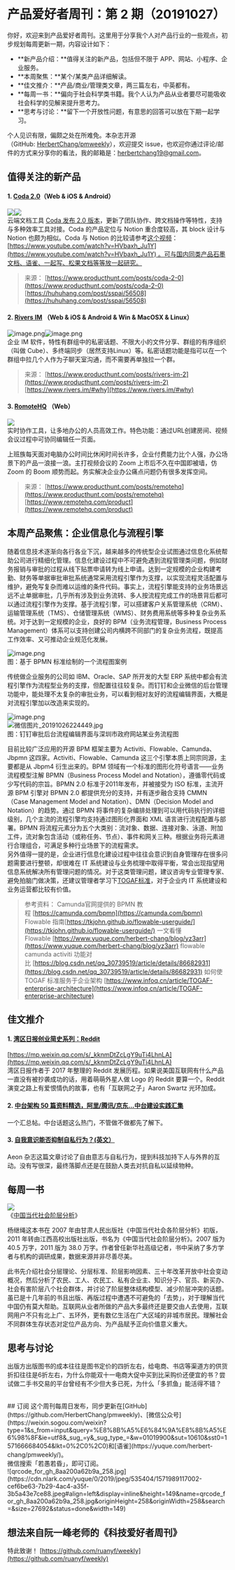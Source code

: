 # 产品爱好者周刊：第 2 期（20191027）

你好，欢迎来到产品爱好者周刊。这里用于分享我个人对产品行业的一些观点，初步规划每周更新一期，内容设计如下：

- **新产品介绍：**值得关注的新产品，包括但不限于 APP、网站、小程序、企业服务。
- **本周聚焦：**某个/某类产品详细解读。
- **佳文推介：**产品/商业/管理类文章，两三篇左右，中英都有。
- **每周一书：**偏向于社会科学类书籍。我个人认为产品从业者要尽可能吸收社会科学的见解来提升思考力。
- **思考与讨论：**留下一个开放性问题，有意思的回答可以放在下期一起学习。

个人见识有限，偏颇之处在所难免。本杂志开源（GitHub: [HerbertChang/pmweekly](https://github.com/HerbertChang/pmweekly)），欢迎提交 issue，也欢迎你通过评论/邮件的方式来分享你的看法，我的邮箱是：[herbertchang19@gmail.com](mailto:herbertchang19@gmail.com)。

<a name="F6VuC"></a>
## 值得关注的新产品
<a name="Qzmeq"></a>
#### 1. [Coda 2.0](https://coda.io/)（Web  & iOS & Android）
![](https://cdn.nlark.com/yuque/0/2019/gif/535404/1572057195148-743fc464-d54f-4d8f-b785-9c2f6bf637e5.gif#align=left&display=inline&height=337&originHeight=1080&originWidth=1420&search=&size=0&status=done&width=443)![](https://cdn.nlark.com/yuque/0/2019/png/535404/1572057230189-76200d8d-60bd-4390-b62c-d81a0abbb2b4.png#align=left&display=inline&height=453&originHeight=1200&originWidth=1176&search=&size=0&status=done&width=444)<br />云端文档工具 [Coda 发布 2.0 版本](https://blog.coda.io/introducing-coda-2dot0-34f19133b33e)，更新了团队协作、跨文档操作等特性，支持与多种效率工具对接。Coda 的产品定位与 Notion 重合度较高，其 block 设计与 Notion 也颇为相似。Coda 与 Notion 的比较请参考[这个视频](https://www.youtube.com/watch?v=HVbaxh_Ju1Y)：[https://www.youtube.com/watch?v=HVbaxh_Ju1Y](https://www.youtube.com/watch?v=HVbaxh_Ju1Y) 。可与国内同类产品石墨文档、语雀、一起写、松果文档等等放一起研究。
> 来源：
> [https://www.producthunt.com/posts/coda-2-0](https://www.producthunt.com/posts/coda-2-0)
> [https://huhuhang.com/post/sspai/56508](https://huhuhang.com/post/sspai/56508)

<a name="sEaXd"></a>
#### 
<a name="ICvgj"></a>
#### 2. [Rivers IM](https://www.rivers.im/) （Web & iOS & Android & Win & MacOSX & Linux）
![image.png](https://cdn.nlark.com/yuque/0/2019/png/535404/1572061475555-1cff6419-54b3-4060-a7b4-ff453ae5dcaa.png#align=left&display=inline&height=596&name=image.png&originHeight=569&originWidth=298&search=&size=56764&status=done&width=312)![image.png](https://cdn.nlark.com/yuque/0/2019/png/535404/1572061772979-5cc91a5c-1fd7-4469-bea5-47f33f9f0474.png#align=left&display=inline&height=587&name=image.png&originHeight=571&originWidth=293&search=&size=272907&status=done&width=301)<br />企业 IM 软件，特性有群组中的私密话题、不限大小的文件分享、群组的有序组织（叫做 Cube）、多终端同步（居然支持Linux）等。私密话题功能是指可以在一个群组中拉几个人作为子聊天室沟通，而不需要再单独拉一个群。

> 来源：
> [https://www.producthunt.com/posts/rivers-im-2](https://www.producthunt.com/posts/rivers-im-2)
> [https://www.rivers.im/#why](https://www.rivers.im/#why)


<a name="GyF0W"></a>
#### 3. [RomoteHQ](https://www.remotehq.com/) （Web）
![](https://cdn.nlark.com/yuque/0/2019/jpeg/535404/1572061133286-af4eea4e-25dd-46d0-8fa1-99eac251214f.jpeg#align=left&display=inline&height=309&originHeight=380&originWidth=635&search=&size=0&status=done&width=517)<br />实时协作工具，让多地办公的人员高效工作。特色功能：通过URL创建房间、视频会议过程中可协同编辑任一页面。

上班族每天面对电脑办公时间比休闲时间长许多，企业付费能力比个人强，办公场景下的产品一浪接一浪。主打视频会议的 Zoom 上市后不久在中国即被墙，仿 Zoom 的 Boom 顺势而起。务实解决企业办公痛点问题仍有很多发挥空间。
> 来源：
> [https://www.producthunt.com/posts/remotehq](https://www.producthunt.com/posts/remotehq)
> [https://www.remotehq.com/product](https://www.remotehq.com/product)

<a name="0B3XX"></a>
## 
<a name="I6GN4"></a>
## 本周产品聚焦：企业信息化与流程引擎
随着信息技术逐渐向各行各业下沉，越来越多的传统型企业试图通过信息化系统帮助公司进行精细化管理。信息化建设过程中不可避免遇到流程管理类问题，例如财务报销与审批的过程从线下贴票申请转为线上申请。达到一定规模的企业构建考勤、财务等单据审批审批系统通常采用流程引擎作为支撑，以实现流程灵活配置与维护，避免写复杂而难以运维的条件代码。事实上，流程引擎能支持的业务场景远远不止单据审批，几乎所有涉及到业务流转、多人按流程完成工作的场景背后都可以通过流程引擎作为支撑。基于流程引擎，可以搭建客户关系管理系统（CRM）、运输管理系统（TMS）、仓储管理系统（WMS）、财务费用系统等多种复杂业务系统。对于达到一定规模的企业，良好的 BPM（业务流程管理，Business Process Management）体系可以支持创建公司内横跨不同部门的复杂业务流程，既提高工作效率、又可推动企业规范化发展。

![image.png](https://cdn.nlark.com/yuque/0/2019/png/535404/1572098543559-a6b18a58-3c92-45bb-8f6d-0f47652cd58d.png#align=left&display=inline&height=302&name=image.png&originHeight=603&originWidth=1174&search=&size=70807&status=done&width=587)<br />图：基于 BPMN 标准绘制的一个流程图案例

传统做企业服务的公司如 IBM、Oracle、SAP 所开发的大型 ERP 系统中都会有流程引擎作为流程型业务的支撑，但配置往往较复杂。而钉钉和企业微信的后台管理功能中，能处理不太复杂的审批业务，可以看到相对友好的流程编辑界面，大概是对流程引擎加以改造来实现的。

![image.png](https://cdn.nlark.com/yuque/0/2019/png/535404/1572101562451-53c37b47-449f-4c6c-8c8a-cc721a59429f.png#align=left&display=inline&height=418&name=image.png&originHeight=836&originWidth=873&search=&size=44803&status=done&width=436.5)<br />![微信图片_20191026224449.jpg](https://cdn.nlark.com/yuque/0/2019/jpeg/535404/1572102002421-6946c222-34e2-49d8-984c-a5a993178ec8.jpeg#align=left&display=inline&height=290&name=%E5%BE%AE%E4%BF%A1%E5%9B%BE%E7%89%87_20191026224449.jpg&originHeight=768&originWidth=1512&search=&size=132375&status=done&width=570)<br />图：钉钉审批后台流程编辑界面与深圳市政府网站某业务流程图

目前比较广泛应用的开源 BPM 框架主要为 Activiti、Flowable、Camunda、Jbpmn 这四家。Activiti、Flowable、Camunda 这三个引擎本质上同宗同源，主要都是从 Jbpm4 衍生出来的。BPM 领域有一个标准的图形化符号语言——业务流程模型注解 BPMN（Business Process Model and Notation），遵循零代码或少写代码的宗旨。BPMN 2.0 标准于2011年发布，并被接受为 ISO 标准，主流开源 BPM 引擎对 BPMN 2.0 都提供充分的支持，并有逐步融合支持 CMMN（Case Management Model and Notation）、DMN（Decision Model and Notation）的趋势。通过 BPMN 将事件的复杂编排处理到可以用代码执行的详细级别，几个主流的流程引擎均支持通过图形化界面和 XML 语言进行流程配置与部署。BPMN 将流程元素分为五个大类别：流对象、数据、连接对象、泳道、附加工件，流对象包含活动（或称任务、节点）、事件和网关三种。根据业务将元素进行合理组合，可满足多种行业场景下的流程需求。<br />另外值得一提的是，企业进行信息化建设过程中往往会意识到自身管理存在很多问题需要进行整顿，却很难在 IT 系统建设与业务梳理中取得平衡，常会出现指望用信息系统解决所有管理问题的情况。对于这类管理问题，建议咨询专业管理专家、避免拍脑门做决策，还建议管理者学习下[TOGAF标准](https://togaf.gitbook.io/project/togaf_pocket_guide)，对于企业内 IT 系统建设和业务运营都比较有价值。

> 参考资料：
> Camunda官网提供的 BPMN 教程 [https://camunda.com/bpmn](https://camunda.com/bpmn)
> Flowable 指南[https://tkjohn.github.io/flowable-userguide/](https://tkjohn.github.io/flowable-userguide/)
> 一文看懂Flowable [https://www.yuque.com/herbert-chang/blog/yz3arr](https://www.yuque.com/herbert-chang/blog/yz3arr)
> flowable camunda activiti 功能对比 [https://blog.csdn.net/qq_30739519/article/details/86682931](https://blog.csdn.net/qq_30739519/article/details/86682931)
> 如何使 TOGAF 标准服务于企业架构 [https://www.infoq.cn/article/TOGAF-enterprise-architecture](https://www.infoq.cn/article/TOGAF-enterprise-architecture)


<a name="h2dQp"></a>
## 佳文推介
<a name="rQVNz"></a>
#### 1. [湾区日报创业简史系列：Reddit](https://wanqu.co/b/77/%E6%B9%BE%E5%8C%BA%E6%97%A5%E6%8A%A5%E5%88%9B%E4%B8%9A%E7%AE%80%E5%8F%B2%E7%B3%BB%E5%88%97-10reddit/)
[https://mp.weixin.qq.com/s/_kknmDtZcLgY9uTi4LhnLA](https://mp.weixin.qq.com/s/_kknmDtZcLgY9uTi4LhnLA)<br />湾区日报作者于 2017 年整理的 Reddit 发展历程。如果说美国互联网有什么产品一直没有被抄袭成功的话，用着萌萌外星人做 Logo 的 Reddit 要算一个。Reddit 演变之路上有爱恨情仇的故事，也有「互联网之子」Aaron Swartz 光环加成。

<a name="MTAwk"></a>
#### 2. [中台架构 50 篇资料精选，阿里/腾讯/京东...中台建设实践汇集](https://mp.weixin.qq.com/s/_kknmDtZcLgY9uTi4LhnLA)
一个汇总帖。中台话题这么热门，不管做不做都先了解下。

<a name="zJH0f"></a>
#### 3. [自我意识能否抑制自私行为？(英文）](https://aeon.co/ideas/can-our-self-conscious-minds-save-us-from-our-selfish-selves)
Aeon 杂志这篇文章讨论了自由意志与自私行为，提到科技加持下人与外界的互动。没有写很深，最终落脚点还是在鼓励人类去对抗自私以延续物种。

<a name="bn6nY"></a>
## 每周一书
![](https://cdn.nlark.com/yuque/0/2019/jpeg/535404/1572063034996-23572ba7-975b-4637-8957-6bc44ad79dae.jpeg#align=left&display=inline&height=299&originHeight=847&originWidth=600&search=&size=0&status=done&width=212)<br />《[中国当代社会阶层分析](https://book.douban.com/subject/23860707/)》

杨继绳这本书在 2007 年由甘肃人民出版社《中国当代社会各阶层分析》初版，2011 年转由江西高校出版社出版，书名为《中国当代社会阶层分析》。2007 版为 40.5 万字，2011 版为 38.0 万字。作者曾任新华社高级记者，书中采纳了多方学者与机构的调研成果，数据来源并非尽善尽美。

此书先介绍社会分层理论、分层标准、阶层影响因素、三十年改革开放中社会变动概况，然后分析了农民、工人、农民工、私有企业主、知识分子、官员、新买办、社会有害阶层八个社会群体，并讨论了阶层整体结构模型、减少阶层冲突的话题。虽已是十几年前的书且出版、再版过程中遭遇不可避免的「去势」，对于理解当代中国仍有莫大帮助。互联网从业者所做的产品大多最终还是要交由人去使用，互联网用户不只有北上广、五环外，更有数亿生活在广大区域的非城市居民。理解社会不同群体生存状态对定位产品方向、为产品赋予正向价值意义重大。

<a name="wt1Uu"></a>
## 思考与讨论
出版方出版图书的成本往往是图书定价的四折左右，给电商、书店等渠道方的供货折扣往往是6折左右，为什么你能双十一电商大促中买到比采购价还便宜的书？尝试做二手书交易的平台曾经有不少但大多已死，为什么「多抓鱼」能活得不错？

<br />
<a name="g6Ob4"></a>
## 订阅
这个周刊每周日发布，同步更新在[GitHub](https://github.com/HerbertChang/pmweekly)、[微信公众号](https://weixin.sogou.com/weixin?type=1&s_from=input&query=%E8%8B%A5%E6%84%9A%E8%8B%A5%E6%98%8F&ie=utf8&_sug_=y&_sug_type_=&w=01019900&sut=10610&sst0=1571666684054&lkt=0%2C0%2C0)和[语雀](https://yuque.com/herbert-chang/pmweekly/)。<br />微信搜索「若愚若昏」，即可订阅。<br />![qrcode_for_gh_8aa200a62b9a_258.jpg](https://cdn.nlark.com/yuque/0/2019/jpeg/535404/1571989117002-cef6be63-7b29-4ac4-a35f-3b5a43e7ce88.jpeg#align=left&display=inline&height=149&name=qrcode_for_gh_8aa200a62b9a_258.jpg&originHeight=258&originWidth=258&search=&size=27692&status=done&width=149)

<a name="BdRqX"></a>
## 想法来自阮一峰老师的《科技爱好者周刊》
特此致谢！ [https://github.com/ruanyf/weekly](https://github.com/ruanyf/weekly)
